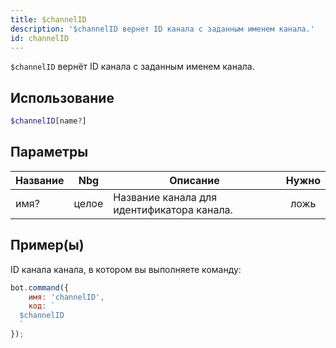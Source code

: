 ```yaml
---
title: $channelID
description: '$channelID вернет ID канала с заданным именем канала.'
id: channelID
---
```


`$channelID` вернёт ID канала с заданным именем канала.

## Использование

```php
$channelID[name?]
```

## Параметры

| Название | Nbg   | Описание                                   | Нужно |
| -------- | ----- | ------------------------------------------ |:-----:|
| имя?     | целое | Название канала для идентификатора канала. | ложь  |

## Пример(ы)

ID канала канала, в котором вы выполняете команду:

```javascript
bot.command({
    имя: 'channelID',
    код: `
  $channelID
  `
});
```